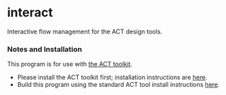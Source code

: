 # interact

Interactive flow management for the ACT design tools.

### Notes and Installation

This program is for use with [the ACT toolkit](https://github.com/asyncvlsi/act).

   * Please install the ACT toolkit first; installation instructions are [here](https://github.com/asyncvlsi/act/blob/master/README.md).
   * Build this program using the standard ACT tool install instructions [here](https://github.com/asyncvlsi/act/blob/master/README_tool.md).


